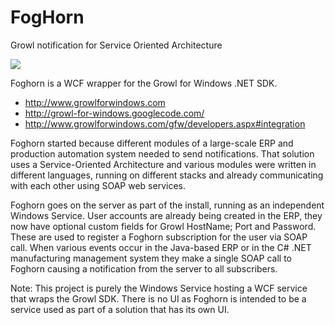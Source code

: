 # FogHorn
Growl notification for Service Oriented Architecture

<img src="http://www.growlforwindows.com/gfw/images/growl4windows.jpg"/>

Foghorn is a WCF wrapper for the Growl for Windows .NET SDK.

* http://www.growlforwindows.com
* http://growl-for-windows.googlecode.com/
* http://www.growlforwindows.com/gfw/developers.aspx#integration

Foghorn started because different modules of a large-scale ERP and production automation system needed to send notifications. That solution uses a Service-Oriented Architecture and various modules were written in different languages, running on different stacks and already communicating with each other using SOAP web services.

Foghorn goes on the server as part of the install, running as an independent Windows Service. User accounts are already being created in the ERP, they now have optional custom fields for Growl HostName; Port and Password. These are used to register a Foghorn subscription for the user via SOAP call. When various events occur in the Java-based ERP or in the C# .NET manufacturing management system they make a single SOAP call to Foghorn causing a notification from the server to all subscribers.

Note: This project is purely the Windows Service hosting a WCF service that wraps the Growl SDK. There is no UI as Foghorn is intended to be a service used as part of a solution that has its own UI.

